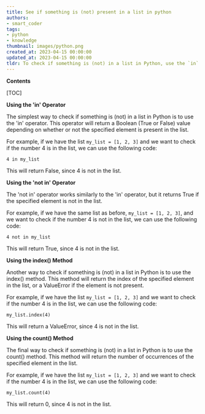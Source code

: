 ```yaml
---
title: See if something is (not) present in a list in python
authors:
- smart_coder
tags:
- python
- knowledge
thumbnail: images/python.png
created_at: 2023-04-15 00:00:00
updated_at: 2023-04-15 00:00:00
tldr: To check if something is (not) in a list in Python, use the `in` (or `not in`) operator.
---
```


**Contents**

[TOC]

**Using the 'in' Operator**

The simplest way to check if something is (not) in a list in Python is to use the 'in' operator. This operator will return a Boolean (True or False) value depending on whether or not the specified element is present in the list.

For example, if we have the list `my_list = [1, 2, 3]` and we want to check if the number 4 is in the list, we can use the following code:

`4 in my_list`

This will return False, since 4 is not in the list.

**Using the 'not in' Operator**

The 'not in' operator works similarly to the 'in' operator, but it returns True if the specified element is not in the list.

For example, if we have the same list as before, `my_list = [1, 2, 3]`, and we want to check if the number 4 is not in the list, we can use the following code:

`4 not in my_list`

This will return True, since 4 is not in the list.

**Using the index() Method**

Another way to check if something is (not) in a list in Python is to use the index() method. This method will return the index of the specified element in the list, or a ValueError if the element is not present.

For example, if we have the list `my_list = [1, 2, 3]` and we want to check if the number 4 is in the list, we can use the following code:

`my_list.index(4)`

This will return a ValueError, since 4 is not in the list.

**Using the count() Method**

The final way to check if something is (not) in a list in Python is to use the count() method. This method will return the number of occurrences of the specified element in the list.

For example, if we have the list `my_list = [1, 2, 3]` and we want to check if the number 4 is in the list, we can use the following code:

`my_list.count(4)`

This will return 0, since 4 is not in the list.
